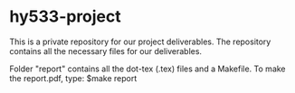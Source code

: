 # hy533-project

This is a private repository for our project deliverables.
The repository contains all the necessary files for our deliverables.  

Folder "report" contains all the dot-tex (.tex) files and a Makefile.
To make the report.pdf, type:
	$make report
